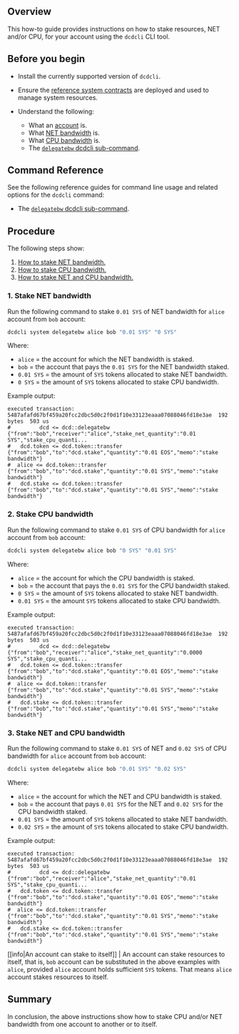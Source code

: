 ## Overview

This how-to guide provides instructions on how to stake resources, NET and/or CPU, for your account using the `dcdcli` CLI tool.

## Before you begin

* Install the currently supported version of `dcdcli`.

* Ensure the [reference system contracts](https://developers.eos.io/manuals/dcd.contracts/v1.9/build-and-deploy) are deployed and used to manage system resources.

* Understand the following:
  * What an [account](https://developers.eos.io/welcome/v2.1/glossary/index/#account) is.
  * What [NET bandwidth](https://developers.eos.io/manuals/dcd.contracts/v1.9/key-concepts/net) is.
  * What [CPU bandwidth](https://developers.eos.io/manuals/dcd.contracts/v1.9/key-concepts/cpu) is.
  * The [`delegatebw` dcdcli sub-command](https://developers.eos.io/manuals/eos/v2.1/dcdcli/command-reference/system/system-delegatebw).

## Command Reference

See the following reference guides for command line usage and related options for the `dcdcli` command:

* The [`delegatebw` dcdcli sub-command](https://developers.eos.io/manuals/eos/v2.1/dcdcli/command-reference/system/system-delegatebw).

## Procedure

The following steps show:

1. [How to stake NET bandwidth.](#1-stake-net-bandwidth)
2. [How to stake CPU bandwidth.](#2-stake-cpu-bandwidth)
3. [How to stake NET and CPU bandwidth.](#3-stake-net-and-cpu-bandwidth)

### 1. Stake NET bandwidth

Run the following command to stake `0.01 SYS` of NET bandwidth for `alice` account from `bob` account:

```sh
dcdcli system delegatebw alice bob "0.01 SYS" "0 SYS"
```

Where:

* `alice` = the account for which the NET bandwidth is staked.
* `bob` = the account that pays the `0.01 SYS` for the NET bandwidth staked.
* `0.01 SYS` = the amount of `SYS` tokens allocated to stake NET bandwidth.
* `0 SYS` = the amount of `SYS` tokens allocated to stake CPU bandwidth.

Example output:

```console
executed transaction: 5487afafd67bf459a20fcc2dbc5d0c2f0d1f10e33123eaaa07088046fd18e3ae  192 bytes  503 us
#         dcd <= dcd::delegatebw            {"from":"bob","receiver":"alice","stake_net_quantity":"0.01 SYS","stake_cpu_quanti...
#   dcd.token <= dcd.token::transfer        {"from":"bob","to":"dcd.stake","quantity":"0.01 EOS","memo":"stake bandwidth"}
#  alice <= dcd.token::transfer        {"from":"bob","to":"dcd.stake","quantity":"0.01 SYS","memo":"stake bandwidth"}
#   dcd.stake <= dcd.token::transfer        {"from":"bob","to":"dcd.stake","quantity":"0.01 SYS","memo":"stake bandwidth"}
```

### 2. Stake CPU bandwidth

Run the following command to stake `0.01 SYS` of CPU bandwidth for `alice` account from `bob` account:

```sh
dcdcli system delegatebw alice bob "0 SYS" "0.01 SYS"
```

Where:

* `alice` = the account for which the CPU bandwidth is staked.
* `bob` = the account that pays the `0.01 SYS` for the CPU bandwidth staked.
* `0 SYS` = the amount of `SYS` tokens allocated to stake NET bandwidth.
* `0.01 SYS` = the amount `SYS` tokens allocated to stake CPU bandwidth.

Example output:

```console
executed transaction: 5487afafd67bf459a20fcc2dbc5d0c2f0d1f10e33123eaaa07088046fd18e3ae  192 bytes  503 us
#         dcd <= dcd::delegatebw            {"from":"bob","receiver":"alice","stake_net_quantity":"0.0000 SYS","stake_cpu_quanti...
#   dcd.token <= dcd.token::transfer        {"from":"bob","to":"dcd.stake","quantity":"0.01 EOS","memo":"stake bandwidth"}
#  alice <= dcd.token::transfer        {"from":"bob","to":"dcd.stake","quantity":"0.01 SYS","memo":"stake bandwidth"}
#   dcd.stake <= dcd.token::transfer        {"from":"bob","to":"dcd.stake","quantity":"0.01 SYS","memo":"stake bandwidth"}
```

### 3. Stake NET and CPU bandwidth

Run the following command to stake `0.01 SYS` of NET and `0.02 SYS` of CPU bandwidth for `alice` account from `bob` account:

```sh
dcdcli system delegatebw alice bob "0.01 SYS" "0.02 SYS"
```

Where:

* `alice` = the account for which the NET and CPU bandwidth is staked.
* `bob` = the account that pays `0.01 SYS` for the NET and `0.02 SYS` for the CPU bandwidth staked.
* `0.01 SYS` = the amount of `SYS` tokens allocated to stake NET bandwidth.
* `0.02 SYS` = the amount of `SYS` tokens allocated to stake CPU bandwidth.

Example output:

```console
executed transaction: 5487afafd67bf459a20fcc2dbc5d0c2f0d1f10e33123eaaa07088046fd18e3ae  192 bytes  503 us
#         dcd <= dcd::delegatebw            {"from":"bob","receiver":"alice","stake_net_quantity":"0.01 SYS","stake_cpu_quanti...
#   dcd.token <= dcd.token::transfer        {"from":"bob","to":"dcd.stake","quantity":"0.01 EOS","memo":"stake bandwidth"}
#  alice <= dcd.token::transfer        {"from":"bob","to":"dcd.stake","quantity":"0.01 SYS","memo":"stake bandwidth"}
#   dcd.stake <= dcd.token::transfer        {"from":"bob","to":"dcd.stake","quantity":"0.01 SYS","memo":"stake bandwidth"}
```

[[info|An account can stake to itself]]
| An account can stake resources to itself, that is, `bob` account can be substituted in the above examples with `alice`, provided `alice` account holds sufficient `SYS` tokens. That means `alice` account stakes resources to itself.

## Summary

In conclusion, the above instructions show how to stake CPU and/or NET bandwidth from one account to another or to itself.
